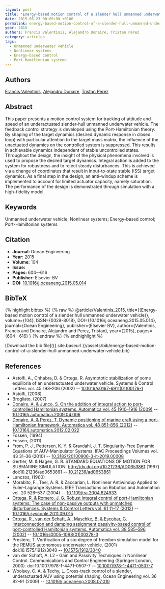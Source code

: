 ```yaml
---
layout: post
title: "Energy-based motion control of a slender hull unmanned underwater vehicle"
date: 2015-06-23 00:00:00 +0100
permalink: energy-based-motion-control-of-a-slender-hull-unmanned-underwater-vehicle
year: 2015
authors: Francis Valentinis, Alejandro Donaire, Tristan Perez
category: articles
tags:
  - Unmanned underwater vehicle
  - Nonlinear systems
  - Energy-based control
  - Port-Hamiltonian systems
---
```

 
## Authors
[Francis Valentinis](authors/francis-valentinis), [Alejandro Donaire](authors/alejandro-donaire), [Tristan Perez](authors/tristan-perez)
 
## Abstract
This paper presents a motion control system for tracking of attitude and speed of an underactuated slender-hull unmanned underwater vehicle. The feedback control strategy is developed using the Port-Hamiltonian theory. By shaping of the target dynamics (desired dynamic response in closed loop) with particular attention to the target mass matrix, the influence of the unactuated dynamics on the controlled system is suppressed. This results in achievable dynamics independent of stable uncontrolled states. Throughout the design, the insight of the physical phenomena involved is used to propose the desired target dynamics. Integral action is added to the system for robustness and to reject steady disturbances. This is achieved via a change of coordinates that result in input-to-state stable (ISS) target dynamics. As a final step in the design, an anti-windup scheme is implemented to account for limited actuator capacity, namely saturation. The performance of the design is demonstrated through simulation with a high-fidelity model.
 
## Keywords
Unmanned underwater vehicle; Nonlinear systems; Energy-based control; Port-Hamiltonian systems
 
## Citation
- **Journal:** Ocean Engineering
- **Year:** 2015
- **Volume:** 104
- **Issue:** 
- **Pages:** 604--616
- **Publisher:** Elsevier BV
- **DOI:** [10.1016/j.oceaneng.2015.05.014](https://doi.org/10.1016/j.oceaneng.2015.05.014)
 
## BibTeX
{% highlight bibtex %}
{% raw %}
@article{Valentinis_2015,
  title={{Energy-based motion control of a slender hull unmanned underwater vehicle}},
  volume={104},
  ISSN={0029-8018},
  DOI={10.1016/j.oceaneng.2015.05.014},
  journal={Ocean Engineering},
  publisher={Elsevier BV},
  author={Valentinis, Francis and Donaire, Alejandro and Perez, Tristan},
  year={2015},
  pages={604--616}
}
{% endraw %}
{% endhighlight %}
 
[Download the bib file]({{ site.baseurl }}/assets/bib/energy-based-motion-control-of-a-slender-hull-unmanned-underwater-vehicle.bib)
 
## References
- Astolfi, A., Chhabra, D. & Ortega, R. Asymptotic stabilization of some equilibria of an underactuated underwater vehicle. Systems &amp; Control Letters vol. 45 193–206 (2002) -- [10.1016/s0167-6911(01)00176-1](https://doi.org/10.1016/s0167-6911(01)00176-1)
- Astolfi, (2008)
- Brogliato, (2007)
- [Donaire, A. & Junco, S. On the addition of integral action to port-controlled Hamiltonian systems. Automatica vol. 45 1910–1916 (2009)](on-the-addition-of-integral-action-to-port-controlled-hamiltonian-systems) -- [10.1016/j.automatica.2009.04.006](https://doi.org/10.1016/j.automatica.2009.04.006)
- [Donaire, A. & Perez, T. Dynamic positioning of marine craft using a port-Hamiltonian framework. Automatica vol. 48 851–856 (2012)](dynamic-positioning-of-marine-craft-using-a-port-hamiltonian-framework) -- [10.1016/j.automatica.2012.02.022](https://doi.org/10.1016/j.automatica.2012.02.022)
- Fossen, (1994)
- Fossen, (2011)
- From, P. J., Pettersen, K. Y. & Gravdahl, J. T. Singularity-Free Dynamic Equations of AUV-Manipulator Systems. IFAC Proceedings Volumes vol. 43 31–36 (2010) -- [10.3182/20100906-3-it-2019.00008](https://doi.org/10.3182/20100906-3-it-2019.00008)
- Gertler, M. & Hagen, G. R. STANDARD EQUATIONS OF MOTION FOR SUBMARINE SIMULATION. http://dx.doi.org/10.21236/AD0653861 (1967) doi:10.21236/ad0653861 -- [10.21236/ad0653861](https://doi.org/10.21236/ad0653861)
- Lanczos, (1960)
- Morabito, F., Teel, A. R. & Zaccarian, L. Nonlinear Antiwindup Applied to Euler–Lagrange Systems. IEEE Transactions on Robotics and Automation vol. 20 526–537 (2004) -- [10.1109/tra.2004.824933](https://doi.org/10.1109/tra.2004.824933)
- [Ortega, R. & Romero, J. G. Robust integral control of port-Hamiltonian systems: The case of non-passive outputs with unmatched disturbances. Systems &amp; Control Letters vol. 61 11–17 (2012)](robust-integral-control-of-port-hamiltonian-systems-the-case-of-non-passive-outputs-with-unmatched-disturbances) -- [10.1016/j.sysconle.2011.09.015](https://doi.org/10.1016/j.sysconle.2011.09.015)
- [Ortega, R., van der Schaft, A., Maschke, B. & Escobar, G. Interconnection and damping assignment passivity-based control of port-controlled Hamiltonian systems. Automatica vol. 38 585–596 (2002)](interconnection-and-damping-assignment-passivity-based-control-of-port-controlled-hamiltonian-systems) -- [10.1016/s0005-1098(01)00278-3](https://doi.org/10.1016/s0005-1098(01)00278-3)
- Prestero, T. Verification of a six-degree of freedom simulation model for the REMUS autonomous underwater vehicle. (2001) doi:10.1575/1912/3040 -- [10.1575/1912/3040](https://doi.org/10.1575/1912/3040)
- van der Schaft, A. L2 - Gain and Passivity Techniques in Nonlinear Control. Communications and Control Engineering (Springer London, 2000). doi:10.1007/978-1-4471-0507-7 -- [10.1007/978-1-4471-0507-7](https://doi.org/10.1007/978-1-4471-0507-7)
- Woolsey, C. A. & Techy, L. Cross-track control of a slender, underactuated AUV using potential shaping. Ocean Engineering vol. 36 82–91 (2009) -- [10.1016/j.oceaneng.2008.07.010](https://doi.org/10.1016/j.oceaneng.2008.07.010)


